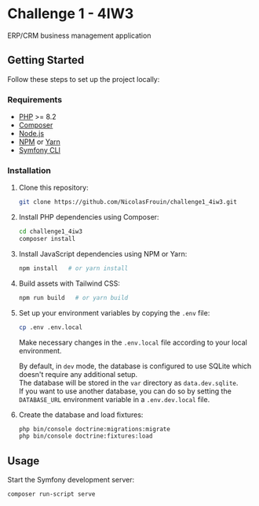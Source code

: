 # Challenge 1 - 4IW3

ERP/CRM business management application

## Getting Started

Follow these steps to set up the project locally:

### Requirements

-   [PHP](https://www.php.net/) >= 8.2
-   [Composer](https://getcomposer.org/)
-   [Node.js](https://nodejs.org/en)
-   [NPM](https://www.npmjs.com/) or [Yarn](https://yarnpkg.com/)
-   [Symfony CLI](https://symfony.com/download)

### Installation

1. Clone this repository:

    ```bash
    git clone https://github.com/NicolasFrouin/challenge1_4iw3.git
    ```

2. Install PHP dependencies using Composer:

    ```bash
    cd challenge1_4iw3
    composer install
    ```

3. Install JavaScript dependencies using NPM or Yarn:

    ```bash
    npm install   # or yarn install
    ```

4. Build assets with Tailwind CSS:

    ```bash
    npm run build   # or yarn build
    ```

5. Set up your environment variables by copying the `.env` file:

    ```bash
    cp .env .env.local
    ```

    Make necessary changes in the `.env.local` file according to your local environment.

    By default, in `dev` mode, the database is configured to use SQLite which doesn't require any additional setup.  
    The database will be stored in the `var` directory as `data.dev.sqlite`.  
    If you want to use another database, you can do so by setting the `DATABASE_URL` environment variable in a `.env.dev.local` file.

6. Create the database and load fixtures:

    ```bash
    php bin/console doctrine:migrations:migrate
    php bin/console doctrine:fixtures:load
    ```

## Usage

Start the Symfony development server:

```bash
composer run-script serve
```
